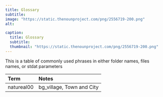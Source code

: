 ```yaml
---
title: Glossary
subtitle: 
image: "https://static.thenounproject.com/png/2556719-200.png"
alt: 

caption:
  title: Glossary
  subtitle: 
  thumbnail: "https://static.thenounproject.com/png/2556719-200.png"
---
```


This is a table of commonly used phrases in either folder names, files names, or stdat parameters

| Term | Notes | 
| :--------- | :---------- | 
| natureal00 | bg_village, Town and City |